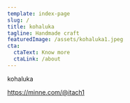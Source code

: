 ```yaml
---
template: index-page
slug: /
title: kohaluka
tagline: Handmade craft
featuredImage: /assets/kohaluka1.jpeg
cta:
  ctaText: Know more
  ctaLink: /about
---
```

kohaluka

https://minne.com/@itach1
